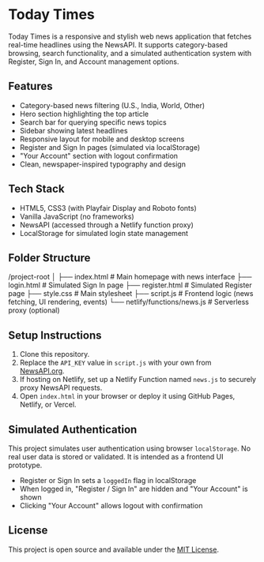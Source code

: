 # Today Times

Today Times is a responsive and stylish web news application that fetches real-time headlines using the NewsAPI. It supports category-based browsing, search functionality, and a simulated authentication system with Register, Sign In, and Account management options.

## Features

- Category-based news filtering (U.S., India, World, Other)
- Hero section highlighting the top article
- Search bar for querying specific news topics
- Sidebar showing latest headlines
- Responsive layout for mobile and desktop screens
- Register and Sign In pages (simulated via localStorage)
- "Your Account" section with logout confirmation
- Clean, newspaper-inspired typography and design

## Tech Stack

- HTML5, CSS3 (with Playfair Display and Roboto fonts)
- Vanilla JavaScript (no frameworks)
- NewsAPI (accessed through a Netlify function proxy)
- LocalStorage for simulated login state management

## Folder Structure

/project-root
│
├── index.html # Main homepage with news interface
├── login.html # Simulated Sign In page
├── register.html # Simulated Register page
├── style.css # Main stylesheet
├── script.js # Frontend logic (news fetching, UI rendering, events)
└── netlify/functions/news.js # Serverless proxy (optional)


## Setup Instructions

1. Clone this repository.
2. Replace the `API_KEY` value in `script.js` with your own from [NewsAPI.org](https://newsapi.org/).
3. If hosting on Netlify, set up a Netlify Function named `news.js` to securely proxy NewsAPI requests.
4. Open `index.html` in your browser or deploy it using GitHub Pages, Netlify, or Vercel.

## Simulated Authentication

This project simulates user authentication using browser `localStorage`. No real user data is stored or validated. It is intended as a frontend UI prototype.

- Register or Sign In sets a `loggedIn` flag in localStorage
- When logged in, "Register / Sign In" are hidden and "Your Account" is shown
- Clicking "Your Account" allows logout with confirmation

## License

This project is open source and available under the [MIT License](LICENSE).
